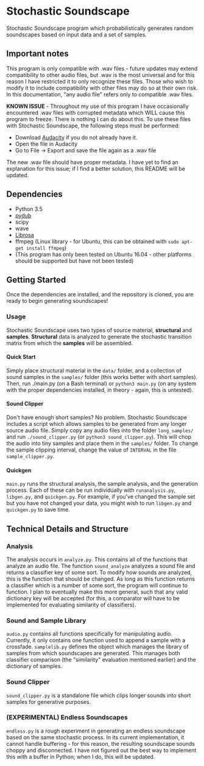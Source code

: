 # Stochastic Soundscape
Stochastic Soundscape program which probabilistically generates random soundscapes based on input data and a set of samples.

## Important notes
This program is only compatible with .wav files - future updates may extend compatibility to other audio files, but .wav is the most universal and for this reason I have restricted it to only recognize these files.  Those who wish to modify it to include compatibility with other files may do so at their own risk.  In this documentation, "any audio file" refers only to compatible .wav files.

**KNOWN ISSUE** - Throughout my use of this program I have occasionally encountered .wav files with corrupted metadata which WILL cause this program to freeze.  There is nothing I can do about this.  To use these files with Stochastic Soundscape, the following steps must be performed:
- Download [Audacity](http://www.audacityteam.org/) if you do not already have it.
- Open the file in Audacity
- Go to File -> Export and save the file again as a .wav file

The new .wav file should have proper metadata.  I have yet to find an explanation for this issue; if I find a better solution, this README will be updated.

## Dependencies
- Python 3.5
- [pydub](https://github.com/jiaaro/pydub)
- scipy
- wave
- [Librosa](http://nbviewer.jupyter.org/github/librosa/librosa/blob/master/examples/LibROSA%20demo.ipynb)
- ffmpeg (Linux library - for Ubuntu, this can be obtained with `sudo apt-get install ffmpeg`)
- (This program has only been tested on Ubuntu 16.04 - other platforms should be supported but have not been tested)

## Getting Started
Once the dependencies are installed, and the repository is cloned, you are ready to begin generating soundscapes!

### Usage
Stochastic Soundscape uses two types of source material, **structural** and **samples**.  **Structural** data is analyzed to generate the stochastic transition matrix from which the **samples** will be assembled.

#### Quick Start
Simply place structural material in the `data/` folder, and a collection of sound samples in the `samples/` folder (this works better with short samples).  Then, run ./main.py (on a Bash terminal) or `python3 main.py` (on any system with the proper dependencies installed, in theory - again, this is untested).

#### Sound Clipper
Don't have enough short samples?  No problem.  Stochastic Soundscape includes a script which allows samples to be generated from any longer source audio file.  Simply copy any audio files into the folder `long_samples/` and run `./sound_clipper.py` (or `python3 sound_clipper.py`).  This will chop the audio into tiny samples and place them in the `samples/` folder.  To change the sample clipping interval, change the value of `INTERVAL` in the file `sample_clipper.py`.

#### Quickgen
`main.py` runs the structural analysis, the sample analysis, and the generation process.  Each of these can be run individually with `runanalysis.py`, `libgen.py`, and `quickgen.py`.  For example, if you've changed the sample set but you have not changed your data, you might wish to run `libgen.py` and `quickgen.py` to save time.  


## Technical Details and Structure

### Analysis

The analysis occurs in `analyze.py`.  This contains all of the functions that analyze an audio file.  The function `sound_analyze` analyzes a sound file and returns a classifier key of some sort.  To modify how sounds are analyzed, this is the function that should be changed.  As long as this function returns a classifier which is a number of some sort, the program will continue to function.  I plan to eventually make this more general, such that any valid dictionary key will be accepted (for this, a comparator will have to be implemented for evaluating similarity of classifiers).

### Sound and Sample Library
`audio.py` contains all functions specifically for manipulating audio.  Currently, it only contains one function used to append a sample with a crossfade.  `samplelib.py` defines the object which manages the library of samples from which soundscapes are generated.  This manages both classifier comparison (the "similarity" evaluation mentioned earlier) and the dictionary of samples.

### Sound Clipper
`sound_clipper.py` is a standalone file which clips longer sounds into short samples for generative purposes.

### (EXPERIMENTAL) Endless Soundscapes
`endless.py` is a rough experiment in generating an endless soundscape based on the same stochastic process.  In its current implementation, it cannot handle buffering - for this reason, the resulting soundscape sounds choppy and disconnected.  I have not figured out the best way to implement this with a buffer in Python; when I do, this will be updated.

